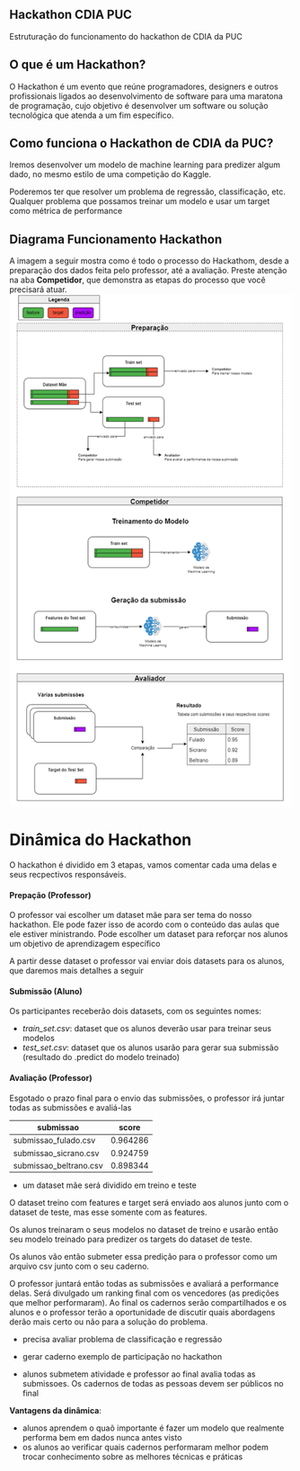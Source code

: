 ## Hackathon CDIA PUC
Estruturação do funcionamento do hackathon de CDIA da PUC

## O que é um Hackathon?

O Hackathon é um evento que reúne programadores, designers e outros profissionais ligados ao desenvolvimento de software para uma maratona de programação, cujo objetivo é desenvolver um software ou solução tecnológica que atenda a um fim específico.

## Como funciona o Hackathon de CDIA da PUC?

Iremos desenvolver um modelo de machine learning para predizer algum dado, no mesmo estilo de uma competição do Kaggle.

Poderemos ter que resolver um problema de regressão, classificação, etc. Qualquer problema que possamos treinar um modelo e usar um target como métrica de performance

## Diagrama Funcionamento Hackathon

A imagem a seguir mostra como é todo o processo do Hackathom, desde a preparação dos dados feita pelo professor, até a avaliação. Preste atenção na aba **Competidor**, que demonstra as etapas do processo que você precisará atuar.
<br>
<img src="img/Diagrama Hackathon.png" alt="Diagrama Dinâmica Hackathon" />

# Dinâmica do Hackathon

O hackathon é dividido em 3 etapas, vamos comentar cada uma delas e seus recpectivos responsáveis.

#### Prepação (Professor)

O professor vai escolher um dataset mãe para ser tema do nosso hackathon. Ele pode fazer isso de acordo com o conteúdo das aulas que ele estiver ministrando. Pode escolher um dataset para reforçar nos alunos um objetivo de aprendizagem específico

A partir desse dataset o professor vai enviar dois datasets para os alunos, que daremos mais detalhes a seguir

#### Submissão (Aluno)

Os participantes receberão dois datasets, com os seguintes nomes:
- *train_set.csv*: dataset que os alunos deverão usar para treinar seus modelos
- *test_set.csv*: dataset que os alunos usarão para gerar sua submissão (resultado do .predict do modelo treinado)

#### Avaliação (Professor)

Esgotado o prazo final para o envio das submissões, o professor irá juntar todas as submissões e avaliá-las 

| submissao | score |
| -- | -- |
| submissao_fulado.csv | 0.964286 |
| submissao_sicrano.csv | 0.924759 |
| submissao_beltrano.csv | 0.898344 |

- um dataset mãe será dividido em treino e teste

O dataset treino com features e target será enviado aos alunos junto com o dataset de teste, mas esse somente com as features.

Os alunos treinaram o seus modelos no dataset de treino e usarão então seu modelo treinado para predizer os targets do dataset de teste.

Os alunos vão então submeter essa predição para o professor como um arquivo csv junto com o seu caderno.

O professor juntará então todas as submissões e avaliará a performance delas. Será divulgado um ranking final com os vencedores (as predições que melhor performaram). Ao final os cadernos serão compartilhados e os alunos e o professor terão a oportunidade de discutir quais abordagens derão mais certo ou não para a solução do problema.

- precisa avaliar problema de classificação e regressão

- gerar caderno exemplo de participação no hackathon

- alunos submetem atividade e professor ao final avalia todas as submissoes. Os cadernos de todas as pessoas devem ser públicos no final

**Vantagens da dinâmica**:
- alunos aprendem o quaõ importante é fazer um modelo que realmente performa bem em dados nunca antes visto
- os alunos ao verificar quais cadernos performaram melhor podem trocar conhecimento sobre as melhores técnicas e práticas
